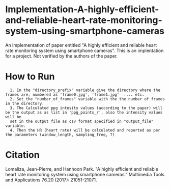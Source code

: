 # Implementation-A-highly-efficient-and-reliable-heart-rate-monitoring-system-using-smartphone-cameras
An implementation of paper entitled "A highly efficient and reliable heart rate monitoring system using smartphone cameras". This is an implentation for a project. Not verified by the authors of the paper. 

# How to Run 
      1. In the "directory_prefix" variable give the directory where the frames are, numbered as 'frame0.jpg', 'frame1.jpg'  .... etc. 
      2. Set the "number_of_frames" variable with the the number of frames in the directory. 
      3. The Calculated ppg intesity values (according to the paper) will be the output as as list in 'ppg_points_r', also the intensity values will be 
      set in the output file as csv format specified in "output_file" variable.
      4. Then the HR (heart rate) will be calculated and reported as per the parameters (window_length, sampling_freq, T)
      
      

     



# Citation 
Lomaliza, Jean-Pierre, and Hanhoon Park. "A highly efficient and reliable heart rate monitoring system using smartphone cameras." Multimedia Tools and Applications 76.20 (2017): 21051-21071.

